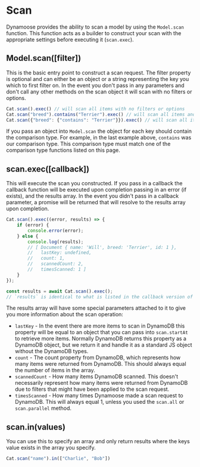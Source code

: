 # Scan

Dynamoose provides the ability to scan a model by using the `Model.scan` function. This function acts as a builder to construct your scan with the appropriate settings before executing it (`scan.exec`).

## Model.scan([filter])

This is the basic entry point to construct a scan request. The filter property is optional and can either be an object or a string representing the key you which to first filter on. In the event you don't pass in any parameters and don't call any other methods on the scan object it will scan with no filters or options.

```js
Cat.scan().exec() // will scan all items with no filters or options
Cat.scan("breed").contains("Terrier").exec() // will scan all items and filter all items where the key `breed` contains `Terrier`
Cat.scan({"breed": {"contains": "Terrier"}}).exec() // will scan all items and filter all items where the key `breed` contains `Terrier`
```

If you pass an object into `Model.scan` the object for each key should contain the comparison type. For example, in the last example above, `contains` was our comparison type. This comparison type must match one of the comparison type functions listed on this page.

## scan.exec([callback])

This will execute the scan you constructed. If you pass in a callback the callback function will be executed upon completion passing in an error (if exists), and the results array. In the event you didn't pass in a callback parameter, a promise will be returned that will resolve to the results array upon completion.

```js
Cat.scan().exec((error, results) => {
	if (error) {
		console.error(error);
	} else {
		console.log(results);
		// [ Document { name: 'Will', breed: 'Terrier', id: 1 },
		//   lastKey: undefined,
		//   count: 1,
		//   scannedCount: 2,
		//   timesScanned: 1 ]
	}
});
```

```js
const results = await Cat.scan().exec();
// `results` is identical to what is listed in the callback version of this function.
```

The results array will have some special parameters attached to it to give you more information about the scan operation:

- `lastKey` - In the event there are more items to scan in DynamoDB this property will be equal to an object that you can pass into `scan.startAt` to retrieve more items. Normally DynamoDB returns this property as a DynamoDB object, but we return it and handle it as a standard JS object without the DynamoDB types.
- `count` - The count property from DynamoDB, which represents how many items were returned from DynamoDB. This should always equal the number of items in the array.
- `scannedCount` - How many items DynamoDB scanned. This doesn't necessarily represent how many items were returned from DynamoDB due to filters that might have been applied to the scan request.
- `timesScanned` - How many times Dynamoose made a scan request to DynamoDB. This will always equal 1, unless you used the `scan.all` or `scan.parallel` method.

## scan.in(values)

You can use this to specify an array and only return results where the keys value exists in the array you specify.

```js
Cat.scan("name").in(["Charlie", "Bob"])
```
